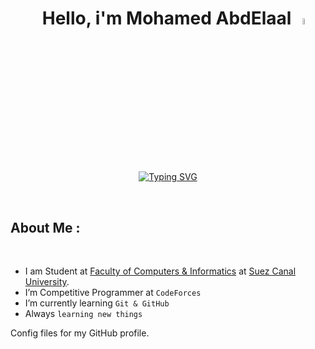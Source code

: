 <h1 align="center">&emsp;Hello, i'm Mohamed AbdElaal <img src="https://media.giphy.com/media/hvRJCLFzcasrR4ia7z/giphy.gif" width="5%"></h1>

<br>

<p align="center">
<a href="https://git.io/typing-svg"><img src="https://readme-typing-svg.demolab.com?font=Fira+Code&size=25&pause=1000&color=000000DA&center=true&width=435&lines=Computer+Science+Student;Competitive+Programmer" alt="Typing SVG" /></a>
</p>

<br>

## About Me :
<br>

- I am Student at [Faculty of Computers & Informatics](http://suez.edu.eg/ar/%d9%83%d9%84%d9%8a%d8%a9-%d8%a7%d9%84%d8%ad%d8%a7%d8%b3%d8%a8%d8%a7%d8%aa-%d9%88%d8%a7%d9%84%d9%85%d8%b9%d9%84%d9%88%d9%85%d8%a7%d8%aa/) at [Suez Canal University](http://suez.edu.eg/ar/).
- I’m Competitive Programmer at `CodeForces` 
- I’m currently learning `Git & GitHub` 
- Always `learning new things`

Config files for my GitHub profile.
